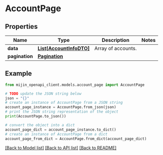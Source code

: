 # AccountPage


## Properties

Name | Type | Description | Notes
------------ | ------------- | ------------- | -------------
**data** | [**List[AccountInfoDTO]**](AccountInfoDTO.md) | Array of accounts. | 
**pagination** | [**Pagination**](Pagination.md) |  | 

## Example

```python
from mijin_openapi_client.models.account_page import AccountPage

# TODO update the JSON string below
json = "{}"
# create an instance of AccountPage from a JSON string
account_page_instance = AccountPage.from_json(json)
# print the JSON string representation of the object
print(AccountPage.to_json())

# convert the object into a dict
account_page_dict = account_page_instance.to_dict()
# create an instance of AccountPage from a dict
account_page_from_dict = AccountPage.from_dict(account_page_dict)
```
[[Back to Model list]](../README.md#documentation-for-models) [[Back to API list]](../README.md#documentation-for-api-endpoints) [[Back to README]](../README.md)


